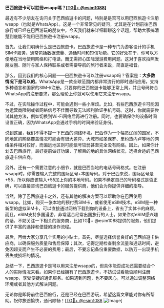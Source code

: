 **巴西旅遊卡可以註冊wsapp嗎？[[TG💪+ @esim1088](https://t.me/s/esim1088)]**

最近有不少朋友在询问关于巴西旅遊卡的问题，特别是是否可以用巴西旅遊卡注册wsapp（也就是WhatsApp）。这是一个非常常见的疑问，尤其是在计划前往巴西旅行或已经在巴西游玩的朋友中。今天我们就来详细聊聊这个话题，帮助大家搞清楚到底能不能用巴西旅遊卡注册wsapp。

首先，让我们明确什么是巴西旅遊卡。巴西旅遊卡是一种专门为游客设计的手机SIM卡服务，通常包括数据流量、通话时间和短信功能。它的好处在于，你可以方便地在当地使用网络和打电话，而无需担心国际漫游费用问题。这对于喜欢拍照发朋友圈、随时与家人保持联系或者需要导航的旅行者来说，简直是福音。

那么，回到我们的核心问题——巴西旅遊卡可以注册wsapp吗？答案是：**大多数情况下是可以的**。WhatsApp是一款全球范围内都非常流行的即时通讯应用，支持多种语言和国家的SIM卡注册。只要你的巴西旅遊卡能够正常上网，并且号码符合WhatsApp的注册要求，那么理论上你就可以使用它来注册wsapp。

不过，在实际操作过程中，可能会遇到一些小麻烦。比如，有些巴西旅遊卡可能因为运营商限制或者网络信号不佳而导致无法顺利验证手机号码。这时，你就需要尝试其他方法，例如切换到Wi-Fi网络后再进行注册。同时，也要确保你的设备时间设置正确，因为WhatsApp会通过手机的时间来验证身份。

说到这里，我们不得不提一下巴西的网络环境。巴西作为一个幅员辽阔的国家，不同地区的网络覆盖情况可能会有很大差异。大城市如圣保罗、里约热内卢等地的网络条件相对较好，而偏远地区则可能信号较弱甚至完全没有网络。因此，如果你计划去巴西旅行，最好提前做好功课，了解目的地的具体网络状况，选择合适的巴西旅遊卡供应商。

另外，还有一个需要注意的小细节，就是巴西当地的电话号码格式。在注册wsapp时，你需要输入完整的国际区号+本国号码。对于巴西来说，国际区号是+55，所以你应该输入+55加上你的本地号码。如果不确定自己的号码格式是否正确，可以直接咨询巴西旅遊卡的服务提供商，他们会为你提供详细的指导。

当然，除了巴西旅遊卡之外，还有其他的解决方案可以帮助你在巴西使用wsapp。比如，购买一张本地的预付费SIM卡，或者使用eSIM技术。eSIM是一种新型的虚拟SIM卡，可以直接通过网络下载到你的设备上，省去了实体卡的麻烦。而且，eSIM支持多国漫游，非常适合经常出国旅行的人士。如果你对eSIM感兴趣的话，不妨关注一下相关的服务商，比如TG💪+ @esim1088提供的服务，他们提供了丰富的选择和便捷的操作流程。

最后，再给大家分享几个实用的小贴士。首先，尽量选择信誉良好的巴西旅遊卡供应商，以确保服务质量和售后保障；其次，记得定期检查剩余流量和通话时间，避免因超支而产生不必要的费用；最后，不要忘记备份重要数据，以防万一出现手机丢失或损坏的情况。

总结一下，巴西旅遊卡是可以用来注册wsapp的，但具体能否成功还需要结合个人的实际情况来看。如果你已经拥有了巴西旅遊卡，不妨试试看能否顺利注册wsapp，享受便捷的通讯服务。如果遇到问题，也不要灰心，可以通过调整网络环境或者其他方式解决问题。

无论你是即将前往巴西旅行，还是已经在巴西游玩，希望这篇文章能对你有所帮助。祝你旅途愉快，通讯顺畅！[[TG💪+ @esim1088](https://t.me/s/esim1088) ![Image](https://i.postimg.cc/4NQfJmqS/Snipaste-2025-05-13-00-14-12.png)]